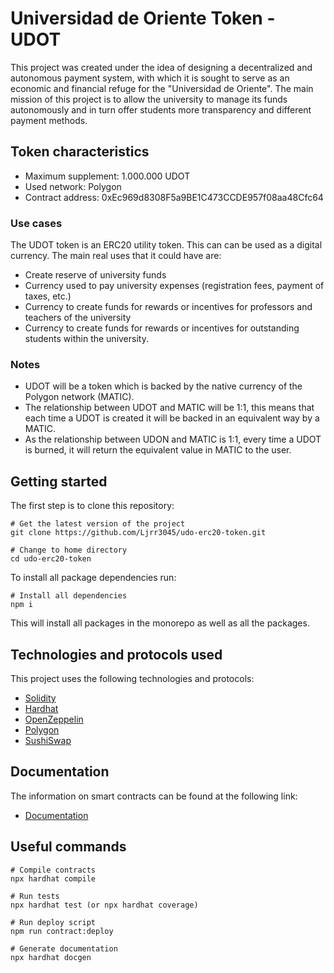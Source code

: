 # Universidad de Oriente Token - UDOT

This project was created under the idea of designing a decentralized and autonomous payment system, with which it is sought to serve as an economic and financial refuge for the "Universidad de Oriente". The main mission of this project is to allow the university to manage its funds autonomously and in turn offer students more transparency and different payment methods.

## Token characteristics

- Maximum supplement: 1.000.000 UDOT
- Used network: Polygon
- Contract address: 0xEc969d8308F5a9BE1C473CCDE957f08aa48Cfc64

### Use cases
The UDOT token is an ERC20 utility token. This can can be used as a digital currency. The main real uses that it could have are:

- Create reserve of university funds
- Currency used to pay university expenses (registration fees, payment of taxes, etc.)
- Currency to create funds for rewards or incentives for professors and teachers of the university
- Currency to create funds for rewards or incentives for outstanding students within the university.

### Notes

- UDOT will be a token which is backed by the native currency of the Polygon network (MATIC).
- The relationship between UDOT and MATIC will be 1:1, this means that each time a UDOT is created it will be backed in an equivalent way by a MATIC.
- As the relationship between UDON and MATIC is 1:1, every time a UDOT is burned, it will return the equivalent value in MATIC to the user.

## Getting started

The first step is to clone this repository:
```
# Get the latest version of the project
git clone https://github.com/Ljrr3045/udo-erc20-token.git

# Change to home directory
cd udo-erc20-token
```

To install all package dependencies run:
```
# Install all dependencies
npm i
```

This will install all packages in the monorepo as well as all the packages.

## Technologies and protocols used

This project uses the following technologies and protocols:
* [Solidity](https://docs.soliditylang.org/en/v0.8.17/)
* [Hardhat](https://hardhat.org/docs)
* [OpenZeppelin](https://docs.openzeppelin.com/)
* [Polygon](https://bscscan.com/) 
* [SushiSwap](https://docs.sushi.com/)

## Documentation

The information on smart contracts can be found at the following link:
* [Documentation](https://github.com/Ljrr3045/udo-erc20-token/blob/master/docs/index.md)

## Useful commands

```
# Compile contracts
npx hardhat compile

# Run tests
npx hardhat test (or npx hardhat coverage)

# Run deploy script
npm run contract:deploy

# Generate documentation
npx hardhat docgen
```
